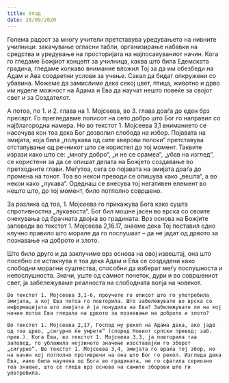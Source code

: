 ```yaml
---
title: Упад
date: 28/09/2020
---
```


Голема радост за многу учители претставува уредувањето на нивните училници: закачување огласни табли, организирање набавки на средства и уредување на просторијата на најпосакуваниот начин. Кога го гледаме Божјиот концепт за училница, каква што била Едемската градина, гледаме колкаво внимание вложил Тој за да им обезбеди на Адам и Ава соодветни услови за учење. Сакал да бидат опкружени со убавина. Можеме да замислиме дека секој цвет, птица, животно и дрво им нуделе можност на Адама и Ева да научат нешто повеќе за својот свет и за Создателот.

А потоа, по 1. и 2. глава на 1. Мојсеева, во 3. глава доаѓа до еден брз пресврт. Го прегледавме пописот на сето добро што Бог го направил со најблагородна намера. Но во текстот 1. Мојсеева 3,1 вниманието се насочува кон тоа дека Бог дозволил слобода на избор. Појавата на змијата, која била „полукава од сите ѕверови полски“ претставува отстапување од речникот што се користел до тој момент. Таквите изрази како што се: „многу добро“, „и не се срамеа“, „убав на изглед“, се користени за да се опишат делата на Божјето создавање во претходните глави. Меѓутоа, сега со појавата на змијата доаѓа до промена на тонот. Тоа во некои преводи се опишува како „вешта“, а во некои како „лукава“. Одеднаш се внесува тој негативен елемент во нешто што, до тој момент, било потполно совршено.

За разлика од тоа, 1. Мојсеева го прикажува Бога како сушта спротивностна „лукавоста“. Бог бил мошне јасен во врска со своите очекувања од брачната двојка во градината. Врз основа на Божјите заповеди во текстот 1. Мојсеева 2,16.17, знаеме дека Тој поставил едно клучно правило што морале да го послушаат – да не јадат од дрвото за познавање на доброто и злото.

Што било друго и да заклучиме врз основа на овој извештај, она што посебно се истакнува е тоа дека Адам и Ева се создадени како слободни морални суштества, способни да изберат меѓу послушноста и непослушноста. Значи, уште од самиот почеток, дури и во совршениот свет, ја забележуваме реалноста на слободната волја на човекот.

`Во текстот 1. Мојсеева 3,1-6, проучете го описот што го употребила змијата, а кој Ева потоа го повторила. Што забележувате во врска со информацијата што змијата ѝ ја понудила на Ева? Забележувате ли на кој начин потоа Ева гледала на дрвото за познавање на доброто и злото?`

`Во текстот 1. Мојсеева 2,17, Господ му рекол на Адама дека, ако јаде од тоа дрво, „сигурно ќе умрете“ (според Новиот српски превод; заб. прев.). Кога Ева, во текстот 1. Мојсеева 3,3, ја повторила таа заповед, го ублажила нејзиното значење изоставајќи го зборот „сигурно“. Во текстот 1. Мојсеева 3,4, змијата го враќа тој збор, но на начин кој потполно противречи на она што Бог го рекол. Изгледа дека Ева, иако била научена од Бога во градината, не го сфатила сериозно тоа знаење, што се гледа врз основа на самите зборови што ги употребила.`